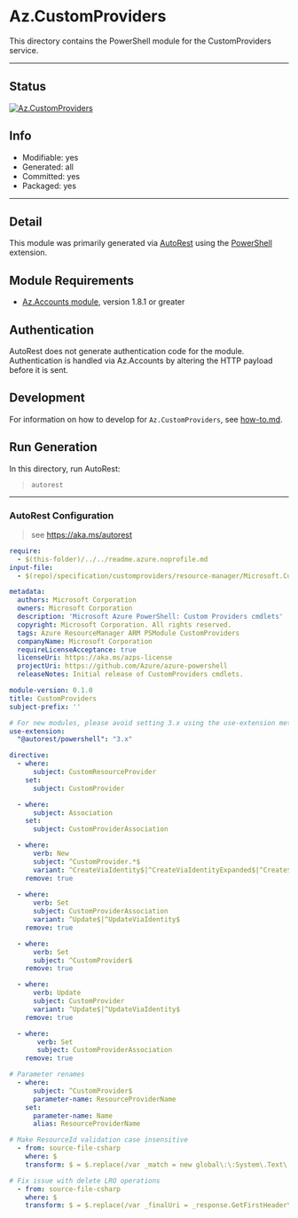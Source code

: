 <!-- region Generated -->
# Az.CustomProviders
This directory contains the PowerShell module for the CustomProviders service.

---
## Status
[![Az.CustomProviders](https://img.shields.io/powershellgallery/v/Az.CustomProviders.svg?style=flat-square&label=Az.CustomProviders "Az.CustomProviders")](https://www.powershellgallery.com/packages/Az.CustomProviders/)

## Info
- Modifiable: yes
- Generated: all
- Committed: yes
- Packaged: yes

---
## Detail
This module was primarily generated via [AutoRest](https://github.com/Azure/autorest) using the [PowerShell](https://github.com/Azure/autorest.powershell) extension.

## Module Requirements
- [Az.Accounts module](https://www.powershellgallery.com/packages/Az.Accounts/), version 1.8.1 or greater

## Authentication
AutoRest does not generate authentication code for the module. Authentication is handled via Az.Accounts by altering the HTTP payload before it is sent.

## Development
For information on how to develop for `Az.CustomProviders`, see [how-to.md](how-to.md).
<!-- endregion -->

## Run Generation
In this directory, run AutoRest:
> `autorest`

---
### AutoRest Configuration
> see https://aka.ms/autorest

``` yaml
require:
  - $(this-folder)/../../readme.azure.noprofile.md
input-file:
  - $(repo)/specification/customproviders/resource-manager/Microsoft.CustomProviders/preview/2018-09-01-preview/customproviders.json

metadata:
  authors: Microsoft Corporation
  owners: Microsoft Corporation
  description: 'Microsoft Azure PowerShell: Custom Providers cmdlets'
  copyright: Microsoft Corporation. All rights reserved.
  tags: Azure ResourceManager ARM PSModule CustomProviders
  companyName: Microsoft Corporation
  requireLicenseAcceptance: true
  licenseUri: https://aka.ms/azps-license
  projectUri: https://github.com/Azure/azure-powershell
  releaseNotes: Initial release of CustomProviders cmdlets.

module-version: 0.1.0
title: CustomProviders
subject-prefix: ''

# For new modules, please avoid setting 3.x using the use-extension method and instead, use 4.x as the default option
use-extension:
  "@autorest/powershell": "3.x"

directive:
  - where:
      subject: CustomResourceProvider
    set:
      subject: CustomProvider

  - where:
      subject: Association
    set:
      subject: CustomProviderAssociation

  - where: 
      verb: New
      subject: ^CustomProvider.*$
      variant: ^CreateViaIdentity$|^CreateViaIdentityExpanded$|^Create$
    remove: true
  
  - where:
      verb: Set
      subject: CustomProviderAssociation
      variant: ^Update$|^UpdateViaIdentity$
    remove: true

  - where:
      verb: Set
      subject: ^CustomProvider$
    remove: true

  - where:
      verb: Update
      subject: CustomProvider
      variant: ^Update$|^UpdateViaIdentity$
    remove: true

  - where:
       verb: Set
       subject: CustomProviderAssociation
    remove: true

# Parameter renames
  - where: 
      subject: ^CustomProvider$
      parameter-name: ResourceProviderName
    set:
      parameter-name: Name
      alias: ResourceProviderName

# Make ResourceId validation case insensitive
  - from: source-file-csharp
    where: $
    transform: $ = $.replace(/var _match = new global\:\:System\.Text\.RegularExpressions\.Regex\(\"([^\"]+)\"\).Match\(viaIdentity\);/g, 'var _match = new global\:\:System.Text.RegularExpressions.Regex\(\"$1\", global\:\:System\.Text\.RegularExpressions\.RegexOptions\.IgnoreCase\).Match\(viaIdentity\);');

# Fix issue with delete LRO operations
  - from: source-file-csharp
    where: $
    transform: $ = $.replace(/var _finalUri = _response.GetFirstHeader\(\@\"Location\"\);/g, 'var _finalUri = \"\";');

```
